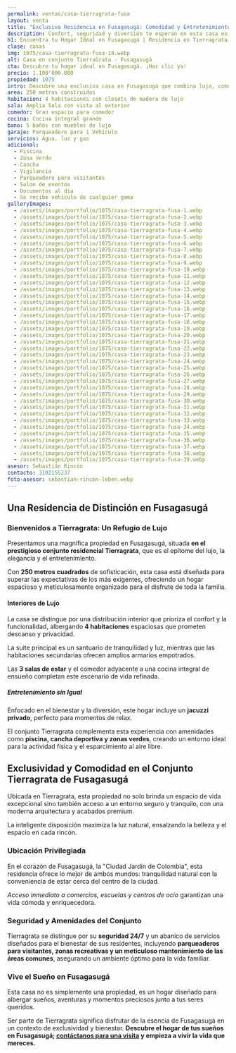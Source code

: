 ```yaml
---
permalink: ventas/casa-tierragrata-fusa
layout: venta
title: "Exclusiva Residencia en Fusagasugá: Comodidad y Entretenimiento"
description: Confort, seguridad y diversión te esperan en esta casa en Fusagasugá. ¡No pierdas la oportunidad de vivir en Tierragrata!
h1: Encuentra tu Hogar Ideal en Fusagasugá | Residencia en Tierragrata
clase: casas
img: 1075/casa-tierragrata-fusa-18.webp
alt: Casa en conjunto TierraGrata - Fusagasugá
cta: Descubre tu hogar ideal en Fusagasugá. ¡Haz clic ya!
precio: 1.100'000.000
propiedad: 1075
intro: Descubre una exclusiva casa en Fusagasugá que combina lujo, comodidad y entretenimiento en Tierragrata Residencial.
area: 250 metros construidos 
habitacion: 4 habitaciones con closets de madera de lujo
sala: Amplia Sala con vista al exterior
comedor: Gran espacio para comedor
cocina: Cocina integral grande
bano: 5 baños con muebles de lujo
garaje: Parqueadero para 1 Vehículo 
servicios: Agua, luz y gas 
adicional:
  - Piscina
  - Zona Verde
  - Cancha
  - Vigilancia
  - Parqueadero para visitantes
  - Salon de eventos
  - Documentos al día
  - Se recibe vehículo de cualquier gama
galleryImages:
  - /assets/images/portfolio/1075/casa-tierragrata-fusa-1.webp
  - /assets/images/portfolio/1075/casa-tierragrata-fusa-2.webp
  - /assets/images/portfolio/1075/casa-tierragrata-fusa-3.webp
  - /assets/images/portfolio/1075/casa-tierragrata-fusa-4.webp
  - /assets/images/portfolio/1075/casa-tierragrata-fusa-5.webp
  - /assets/images/portfolio/1075/casa-tierragrata-fusa-6.webp
  - /assets/images/portfolio/1075/casa-tierragrata-fusa-7.webp
  - /assets/images/portfolio/1075/casa-tierragrata-fusa-8.webp
  - /assets/images/portfolio/1075/casa-tierragrata-fusa-9.webp
  - /assets/images/portfolio/1075/casa-tierragrata-fusa-10.webp
  - /assets/images/portfolio/1075/casa-tierragrata-fusa-11.webp
  - /assets/images/portfolio/1075/casa-tierragrata-fusa-12.webp
  - /assets/images/portfolio/1075/casa-tierragrata-fusa-13.webp
  - /assets/images/portfolio/1075/casa-tierragrata-fusa-14.webp
  - /assets/images/portfolio/1075/casa-tierragrata-fusa-15.webp
  - /assets/images/portfolio/1075/casa-tierragrata-fusa-16.webp
  - /assets/images/portfolio/1075/casa-tierragrata-fusa-17.webp
  - /assets/images/portfolio/1075/casa-tierragrata-fusa-18.webp
  - /assets/images/portfolio/1075/casa-tierragrata-fusa-19.webp
  - /assets/images/portfolio/1075/casa-tierragrata-fusa-20.webp
  - /assets/images/portfolio/1075/casa-tierragrata-fusa-21.webp
  - /assets/images/portfolio/1075/casa-tierragrata-fusa-22.webp
  - /assets/images/portfolio/1075/casa-tierragrata-fusa-23.webp
  - /assets/images/portfolio/1075/casa-tierragrata-fusa-24.webp
  - /assets/images/portfolio/1075/casa-tierragrata-fusa-25.webp
  - /assets/images/portfolio/1075/casa-tierragrata-fusa-26.webp
  - /assets/images/portfolio/1075/casa-tierragrata-fusa-27.webp
  - /assets/images/portfolio/1075/casa-tierragrata-fusa-28.webp
  - /assets/images/portfolio/1075/casa-tierragrata-fusa-29.webp
  - /assets/images/portfolio/1075/casa-tierragrata-fusa-30.webp
  - /assets/images/portfolio/1075/casa-tierragrata-fusa-31.webp
  - /assets/images/portfolio/1075/casa-tierragrata-fusa-32.webp
  - /assets/images/portfolio/1075/casa-tierragrata-fusa-33.webp
  - /assets/images/portfolio/1075/casa-tierragrata-fusa-34.webp
  - /assets/images/portfolio/1075/casa-tierragrata-fusa-35.webp
  - /assets/images/portfolio/1075/casa-tierragrata-fusa-36.webp
  - /assets/images/portfolio/1075/casa-tierragrata-fusa-37.webp
  - /assets/images/portfolio/1075/casa-tierragrata-fusa-38.webp
  - /assets/images/portfolio/1075/casa-tierragrata-fusa-39.webp
asesor: Sebastián Rincón
contacto: 3102155237
foto-asesor: sebastian-rincon-leben.webp
---
```

## Una Residencia de Distinción en Fusagasugá

### Bienvenidos a Tierragrata: Un Refugio de Lujo

Presentamos una magnífica propiedad en Fusagasugá, situada **en el prestigioso conjunto residencial Tierragrata**, que es el epítome del lujo, la elegancia y el entretenimiento.

Con **250 metros cuadrados** de sofisticación, esta casa está diseñada para superar las expectativas de los más exigentes, ofreciendo un hogar espacioso y meticulosamente organizado para el disfrute de toda la familia.

#### Interiores de Lujo

La casa se distingue por una distribución interior que prioriza el confort y la funcionalidad, albergando **4 habitaciones** espaciosas que prometen descanso y privacidad.

La suite principal es un santuario de tranquilidad y luz, mientras que las habitaciones secundarias ofrecen amplios armarios empotrados.

Las **3 salas de estar** y el comedor adyacente a una cocina integral de ensueño completan este escenario de vida refinada.

##### Entretenimiento sin Igual

Enfocado en el bienestar y la diversión, este hogar incluye un **jacuzzi privado**, perfecto para momentos de relax.

El conjunto Tierragrata complementa esta experiencia con amenidades como **piscina, cancha deportiva y zonas verdes**, creando un entorno ideal para la actividad física y el esparcimiento al aire libre.

## Exclusividad y Comodidad en el Conjunto Tierragrata de Fusagasugá

Ubicada en Tierragrata, esta propiedad no solo brinda un espacio de vida excepcional sino también acceso a un entorno seguro y tranquilo, con una moderna arquitectura y acabados premium.

La inteligente disposición maximiza la luz natural, ensalzando la belleza y el espacio en cada rincón.

### Ubicación Privilegiada

En el corazón de Fusagasugá, la "Ciudad Jardín de Colombia", esta residencia ofrece lo mejor de ambos mundos: tranquilidad natural con la conveniencia de estar cerca del centro de la ciudad.

*Acceso inmediato a comercios, escuelas y centros de ocio* garantizan una vida cómoda y enriquecedora.

### Seguridad y Amenidades del Conjunto

Tierragrata se distingue por su **seguridad 24/7** y un abanico de servicios diseñados para el bienestar de sus residentes, incluyendo **parqueaderos para visitantes, zonas recreativas y un meticuloso mantenimiento de las áreas comunes**, asegurando un ambiente óptimo para la vida familiar.

### Vive el Sueño en Fusagasugá

Esta casa no es simplemente una propiedad, es un hogar diseñado para albergar sueños, aventuras y momentos preciosos junto a tus seres queridos.

Ser parte de Tierragrata significa disfrutar de la esencia de Fusagasugá en un contexto de exclusividad y bienestar. **Descubre el hogar de tus sueños en Fusagasugá; [contáctanos para una visita](#asesor) y empieza a vivir la vida que mereces.**
